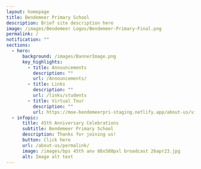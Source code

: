 ```yaml
---
layout: homepage
title: Bendemeer Primary School
description: Brief site description here
image: /images/Bendemeer Logos/Bendemeer-Primary-Final.png
permalink: /
notification: ""
sections:
  - hero:
      background: /images/BannerImage.png
      key_highlights:
        - title: Announcements
          description: ""
          url: /Announcements/
        - title: Links
          description: ""
          url: /links/students
        - title: Virtual Tour
          description: ""
          url: https://moe-bendemeerpri-staging.netlify.app/about-us/virtual-tour-of-bps
  - infopic:
      title: 45th Anniversary Celebrations
      subtitle: Bendemeer Primary School
      description: Thanks for joining us!
      button: Click here
      url: /about-us/permalink/
      image: /images/bps 45th anv 88x580pxl broadcast 26apr23.jpg
      alt: Image alt text
---
```

